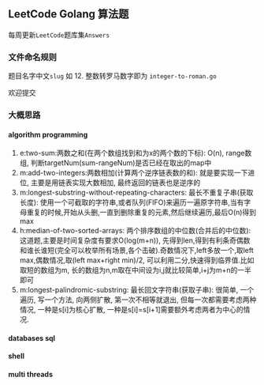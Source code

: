 ## LeetCode Golang 算法题

每周更新`LeetCode`题库集`Answers`

### 文件命名规则

题目名字中文`slug` 如 12. 整数转罗马数字即为 `integer-to-roman.go`

欢迎提交

### 大概思路
#### algorithm programming
1. e:two-sum:两数之和(在两个数组找到和为x的两个数的下标): O(n), range数组, 判断targetNum(sum-rangeNum)是否已经在取出的map中
2. m:add-two-integers:两数相加(计算两个逆序链表数的和): 就是要实现一下进位, 主要是用链表实现大数相加, 最终返回的链表也是逆序的
3. m:longest-substring-without-repeating-characters: 最长不重复子串(获取长度): 使用一个可截取的字符串,或者队列(FIFO)来遍历一遍原字符串,当有字母重复的时候,开始从头删,一直到删除重复的元素,然后继续遍历,最后O(n)得到max
4. h:median-of-two-sorted-arrays: 两个排序数组的中位数(合并后的中位数): 这道题,主要是时间复杂度有要求O(log(m+n)), 先得到len,得到有利条奇偶数和谁长谁短(完全可以枚举所有场景,各个击破).奇数情况下,left多放一个,取left max,偶数情况,取(left max+right min)/2, 可以利用二分,快速得到临界值.比如取短的数组为m, 长的数组为n,m取在中间设为i,j就比较简单,i+j为m+n的一半即可
5. m:longest-palindromic-substring:  最长回文字符串(获取子串): 很简单, 一个遍历, 写一个方法, 向两侧扩散, 第一次不相等就退出, 但每一次都需要考虑两种情况, 一种是s[i]为核心扩散, 一种是s[i]=s[i+1]需要额外考虑两者为中心的情况.

#### databases sql
#### shell
#### multi threads